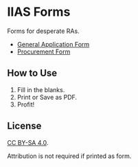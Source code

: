 IIAS Forms
==========

Forms for desperate RAs.

* [General Application Form](general.html)
* [Procurement Form](procure.html)

How to Use
----------

1. Fill in the blanks.
2. Print or Save as PDF.
3. Profit!

License
-------

[CC BY-SA 4.0](https://creativecommons.org/licenses/by-sa/4.0/).

Attribution is not required if printed as form.
